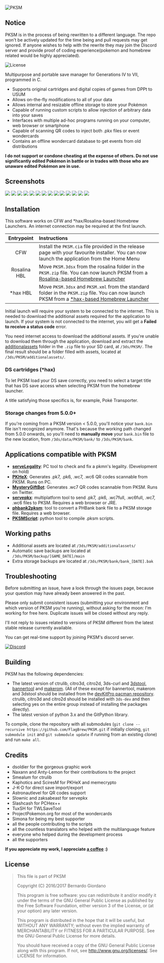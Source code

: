 ![PKSM](https://raw.githubusercontent.com/FlagBrew/PKSM/master/assets/banner.png)

## Notice

PKSM is in the process of being rewritten to a different language. The repo won't be actively updated for the time being and pull requests may get ignored. If anyone wishes to help with the rewrite they may join the Discord server and provide proof of coding experience(pokemon and homebrew related would be highly appreciated).

![License](https://img.shields.io/badge/License-GPLv3-blue.svg)

Multipurpose and portable save manager for Generations IV to VII, programmed in C.

* Supports original cartridges and digital copies of games from DPPt to USUM
* Allows on-the-fly modifications to all of your data
* Allows internal and resizable offline storage to store your Pokémon
* Capable of running custom scripts to allow injection of arbitrary data into your saves
* Interfaces with multiple ad-hoc programs running on your computer, web browser or smartphone
* Capable of scanning QR codes to inject both .pkx files or event wondercards
* Contains an offline wondercard database to get events from old distributions

**I do not support or condone cheating at the expense of others. Do not use significantly edited Pokémon in battle or in trades with those who are unaware edited Pokémon are in use.**

## Screenshots

![](https://i.imgur.com/Rj3OwBZ.png) ![](https://i.imgur.com/Nl5z9Yx.png)
![](https://i.imgur.com/2Vt1dYE.png) ![](https://i.imgur.com/2Vt1dYE.png)
![](https://i.imgur.com/a355RYx.png) ![](https://i.imgur.com/EyTwxIc.png)
![](https://i.imgur.com/i3dLv54.png) ![](https://i.imgur.com/Oyr5zsF.png)
![](https://i.imgur.com/e9I6UoK.png) ![](https://i.imgur.com/8yYEfnX.png)
![](https://i.imgur.com/qVz2vba.png) ![](https://i.imgur.com/Wg1m4Ws.png)
![](https://i.imgur.com/8bPKwNe.png) ![](https://i.imgur.com/OdjkZwG.png)

## Installation

This software works on CFW and *hax/Rosalina-based Homebrew Launchers. An internet connection may be required at the first launch.

| Entrypoint | Instructions |
| :--------: | :----------- |
| CFW | Install the `PKSM.cia` file provided in the release page with your favourite installer. You can now launch the application from the Home Menu |
| Rosalina HBL | Move `PKSM.3dsx` from the rosalina folder in the `PKSM.zip` file. You can now launch PKSM from a [Rosalina-based Homebrew Launcher](https://github.com/fincs/new-hbmenu) |
| *hax HBL | Move `PKSM.3dsx` and `PKSM.xml` from the standard folder in the `PKSM.zip` file. You can now launch PKSM from a [*hax-based Homebrew Launcher](https://smealum.github.io/ninjhax2/starter.zip) |

Initial launch will require your system to be connected to the internet. This is needed to download the additional assets required for the application to launch. If your system is not connected to the internet, you will get a **Failed to receive a status code** error.

You need internet access to download the additional assets. If you're unable to download them through the application, download and extract the [additionalassets](https://github.com/dsoldier/PKResources/releases/download/final/additionalassets.zip) folder in the `.zip` file to your SD card, at `/3ds/PKSM/`. The final result should be a folder filled with assets, located at `/3ds/PKSM/additionalassets/`.

### DS cartridges (*hax)

To let PKSM load your DS save correctly, you need to select a target title that has DS save access when selecting PKSM from the homebrew launcher.

A title satisfying those specifics is, for example, Poké Transporter.

### Storage changes from 5.0.0+

If you're coming from a PKSM version < 5.0.0, you'll notice your `bank.bin` file isn't recognized anymore. That's because the working path changed from 5.0.0 onwards, so you'll need to **manually move** your `bank.bin` file to the new location, from `/3ds/data/PKSM/bank/` to `/3ds/PKSM/bank`. 

## Applications compatible with PKSM

* **[serveLegality](https://github.com/FlagBrew/serveLegality)**: PC tool to check and fix a pkmn's legality. (Development on hold)
* **[PKHeX](https://github.com/kwsch/PKHeX)**: Generates .pk7, .pk6, .wc7, .wc6 QR codes scannable from PKSM. Runs on PC.
* **[MysteryGiftBot](https://twitter.com/mysterygiftbot)**: Generates .wc7 QR codes scannable from PKSM. Runs on Twitter.
* **[servepkx](https://github.com/FlagBrew/servepkx)**: multiplatform tool to send .pk7, .pk6, .wc7full, .wc6full, .wc7, .wc6 files to PKSM. Requires a web browser or JRE.
* **[phbank2pksm](https://github.com/BernardoGiordano/PKSM-Tools)**: tool to convert a PHBank bank file to a PKSM storage file. Requires a web browser.
* **[PKSMScript](https://github.com/FlagBrew/PKSM-Scripts)**: python tool to compile .pksm scripts.

## Working paths

* Additional assets are located at `/3ds/PKSM/additionalassets/`
* Automatic save backups are located at `/3ds/PKSM/backup/[GAME_DATE]/main`
* Extra storage backups are located at `/3ds/PKSM/bank/bank_[DATE].bak`

## Troubleshooting

Before submitting an issue, have a look through the issues page, because your question may have already been answered in the past.

Please only submit consistent issues (submitting your environment and which version of PKSM you're running), without asking for the moon: I'm working for free here. Duplicate issues will be closed without any reply.

I'll not reply to issues related to versions of PKSM different from the latest stable release currently available.

You can get real-time support by joining PKSM's discord server.

[![Discord](https://discordapp.com/api/guilds/278222834633801728/widget.png?style=banner3&time-)](https://discord.gg/bGKEyfY)

## Building

PKSM has the following dependencies:

- The latest version of ctrulib, citro3d, citro2d, 3ds-curl and [3dstool](https://github.com/dnasdw/3dstool/releases), [bannertool](https://github.com/Steveice10/bannertool/releases) and [makerom](https://github.com/profi200/Project_CTR/releases). (All of these except for bannertool, makerom and 3dstool should be installed from the [devKitPro pacman repository](https://devkitpro.org/wiki/devkitPro_pacman). ctrulib, citro3d and citro2d should be installed with `3ds-dev` and then selecting yes on the entire group instead of installing the packages directly).
- The latest version of python 3.x and the GitPython library.

To compile, clone the repository with all submodules (`git clone --recursive https://github.com/FlagBrew/PKSM.git` if initially cloning, `git submodule init` and `git submodule update` if running from an existing clone) and run `make all`.

## Credits

* dsoldier for the gorgeous graphic work
* Naxann and Anty-Lemon for their contributions to the project
* Smealum for ctrulib
* Kaphotics and SciresM for PKHeX and memecrypto
* J-K-D for direct save import/export
* Astronautlevel for QR codes support
* Slownic and zaksabeast for servepkx
* Slashcash for PCHex++
* TuxSH for TWLSaveTool
* ProjectPokemon.org for most of the wondercards
* Simona for being my best supporter
* all the people contributing to the scripts
* all the countless translators who helped with the multilanguage feature
* everyone who helped during the development process
* all the supporters

**If you appreciate my work, I appreciate [a coffee](https://www.patreon.com/bernardogiordano) :)** 

## License

> This file is part of PKSM
> 
> Copyright (C) 2016/2017 Bernardo Giordano
>
>    This program is free software: you can redistribute it and/or modify
>    it under the terms of the GNU General Public License as published by
>    the Free Software Foundation, either version 3 of the License, or
>    (at your option) any later version.
>
>    This program is distributed in the hope that it will be useful,
>    but WITHOUT ANY WARRANTY; without even the implied warranty of
>    MERCHANTABILITY or FITNESS FOR A PARTICULAR PURPOSE.  See the
>    GNU General Public License for more details.
>
>    You should have received a copy of the GNU General Public License
>    along with this program.  If not, see <http://www.gnu.org/licenses/>.
>    See LICENSE for information.
